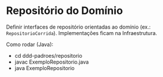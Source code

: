 # Repositório do Domínio

Definir interfaces de repositório orientadas ao domínio (ex.: `RepositorioCorrida`). Implementações ficam na Infraestrutura.

Como rodar (Java):
- cd ddd-padroes/repositorio
- javac ExemploRepositorio.java
- java ExemploRepositorio
